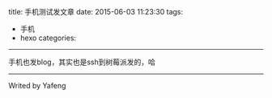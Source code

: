 title: 手机测试发文章
date: 2015-06-03 11:23:30
tags: 
- 手机
- hexo
categories:
---
手机也发blog，其实也是ssh到树莓派发的，哈


---
Writed by Yafeng
